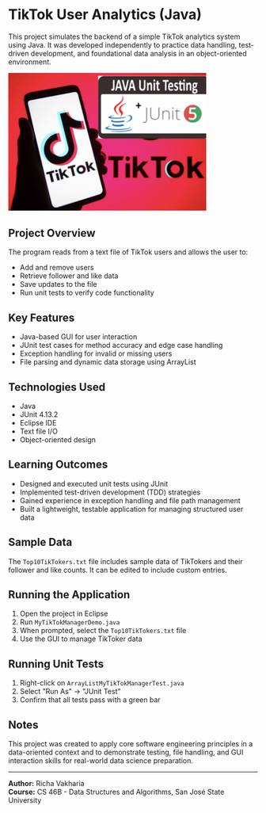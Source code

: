 # TikTok User Analytics (Java)

This project simulates the backend of a simple TikTok analytics system using Java. It was developed independently to practice data handling, test-driven development, and foundational data analysis in an object-oriented environment.

<img src="tiktok-display.png" width="400"/>


## Project Overview

The program reads from a text file of TikTok users and allows the user to:

- Add and remove users
- Retrieve follower and like data
- Save updates to the file
- Run unit tests to verify code functionality

## Key Features

- Java-based GUI for user interaction
- JUnit test cases for method accuracy and edge case handling
- Exception handling for invalid or missing users
- File parsing and dynamic data storage using ArrayList

## Technologies Used

- Java
- JUnit 4.13.2
- Eclipse IDE
- Text file I/O
- Object-oriented design

## Learning Outcomes

- Designed and executed unit tests using JUnit
- Implemented test-driven development (TDD) strategies
- Gained experience in exception handling and file path management
- Built a lightweight, testable application for managing structured user data

## Sample Data

The `Top10TikTokers.txt` file includes sample data of TikTokers and their follower and like counts. It can be edited to include custom entries.

## Running the Application

1. Open the project in Eclipse
2. Run `MyTikTokManagerDemo.java`
3. When prompted, select the `Top10TikTokers.txt` file
4. Use the GUI to manage TikToker data

## Running Unit Tests

1. Right-click on `ArrayListMyTikTokManagerTest.java`
2. Select "Run As" → "JUnit Test"
3. Confirm that all tests pass with a green bar

## Notes

This project was created to apply core software engineering principles in a data-oriented context and to demonstrate testing, file handling, and GUI interaction skills for real-world data science preparation.

---

**Author:** Richa Vakharia  
**Course:** CS 46B - Data Structures and Algorithms, San José State University
